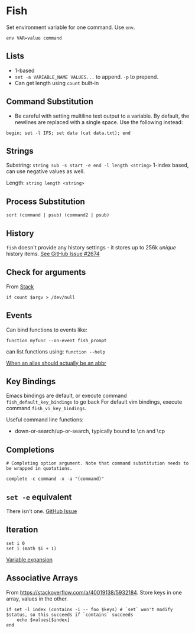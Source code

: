 # Fish

Set environment variable for one command. Use `env`.

```fish
env VAR=value command
```

## Lists

- 1-based
- `set -a VARIABLE_NAME VALUES...` to append. `-p` to prepend.
- Can get length using `count` built-in

## Command Substitution

- Be careful with setting multiline text output to a variable. By
  default, the newlines are replaced with a single space. Use the
  following instead:

```
begin; set -l IFS; set data (cat data.txt); end
```

## Strings

Substring: `string sub -s start -e end -l length <string>`
1-index based, can use negative values as well.

Length: `string length <string>`

## Process Substitution

```fish
sort (command | psub) (command2 | psub)
```

## History

`fish` doesn't provide any history settings - it stores up to 256k
*unique* history items. [See GitHub Issue #2674](https://github.com/fish-shell/fish-shell/issues/2674)

## Check for arguments

From [Stack](https://stackoverflow.com/a/29643375/5932184)

```fish
if count $argv > /dev/null
```

## Events

Can bind functions to events like:

```fish
function myfunc --on-event fish_prompt
```

can list functions using: `function --help`

[When an alias should actually be an abbr](https://www.sean.sh/log/when-an-alias-should-actually-be-an-abbr/)


## Key Bindings

Emacs bindings are default, or execute command `fish_default_key_bindings` to go back
For default vim bindings, execute command `fish_vi_key_bindings`.

Useful command line functions:

- down-or-search/up-or-search, typically bound to \cn and \cp

## Completions

```
# Completing option argument. Note that command substitution needs to be wrapped in quotations.

complete -c command -x -a "(command)"
```

## `set -e` equivalent

There isn't one. [GitHub Issue](https://github.com/fish-shell/fish-shell/issues/510)

## Iteration

```fish
set i 0
set i (math $i + 1)
```

[Variable expansion](https://fishshell.com/docs/current/language.html#variable-expansion)

## Associative Arrays

From <https://stackoverflow.com/a/40019138/5932184>. Store keys in one array, values in the other.

```fish
if set -l index (contains -i -- foo $keys) # `set` won't modify $status, so this succeeds if `contains` succeeds
    echo $values[$index]
end
```
